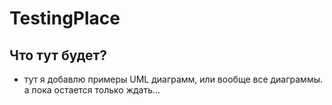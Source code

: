 # TestingPlace
## Что тут будет?
* тут я добавлю примеры UML диаграмм, или вообще все диаграммы. а пока остается только ждать...
